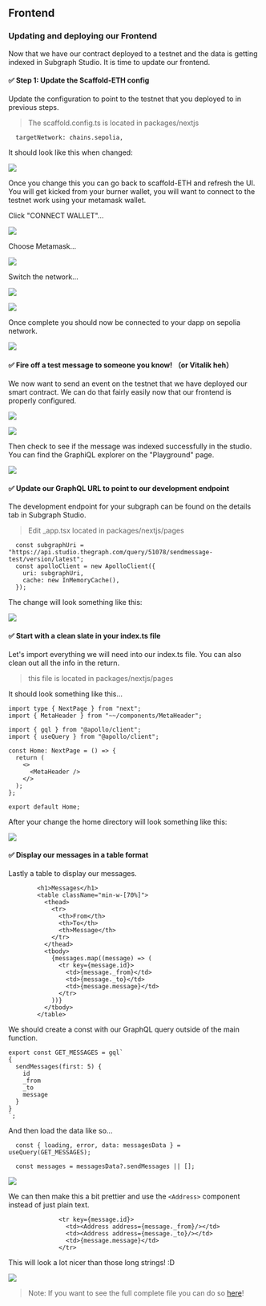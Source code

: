 ## Frontend

### Updating and deploying our Frontend

Now that we have our contract deployed to a testnet and the data is getting indexed in Subgraph Studio. It is time to update our frontend.

#### ✅ Step 1: Update the Scaffold-ETH config

Update the configuration to point to the testnet that you deployed to in previous steps.

> The scaffold.config.ts is located in packages/nextjs

```
  targetNetwork: chains.sepolia,
```

It should look like this when changed:

![](/public/images/The_Graph-SE2-Subgraph-package/section-2/2_6_1.png)

Once you change this you can go back to scaffold-ETH and refresh the UI. You will get kicked from your burner wallet, you will want to connect to the testnet work using your metamask wallet.

Click "CONNECT WALLET"...

![](/public/images/The_Graph-SE2-Subgraph-package/section-2/2_6_2.png)

Choose Metamask...

![](/public/images/The_Graph-SE2-Subgraph-package/section-2/2_6_3.png)

Switch the network...

![](/public/images/The_Graph-SE2-Subgraph-package/section-2/2_6_4.png)

![](/public/images/The_Graph-SE2-Subgraph-package/section-2/2_6_5.png)

Once complete you should now be connected to your dapp on sepolia network.

![](/public/images/The_Graph-SE2-Subgraph-package/section-2/2_6_6.png)

#### ✅ Fire off a test message to someone you know! （or Vitalik heh）

We now want to send an event on the testnet that we have deployed our smart contract. We can do that fairly easily now that our frontend is properly configured.

![](/public/images/The_Graph-SE2-Subgraph-package/section-2/2_6_7.png)

![](/public/images/The_Graph-SE2-Subgraph-package/section-2/2_6_8.png)

Then check to see if the message was indexed successfully in the studio. You can find the GraphiQL explorer on the "Playground" page.

![](/public/images/The_Graph-SE2-Subgraph-package/section-2/2_6_9.png)

#### ✅ Update our GraphQL URL to point to our development endpoint

The development endpoint for your subgraph can be found on the details tab in Subgraph Studio.

> Edit _app.tsx located in packages/nextjs/pages

```
  const subgraphUri = "https://api.studio.thegraph.com/query/51078/sendmessage-test/version/latest";
  const apolloClient = new ApolloClient({
    uri: subgraphUri,
    cache: new InMemoryCache(),
  });
```

The change will look something like this: 

![](/public/images/The_Graph-SE2-Subgraph-package/section-2/2_6_10.png)

#### ✅ Start with a clean slate in your index.ts file

Let's import everything we will need into our index.ts file. You can also clean out all the info in the return.

> this file is located in packages/nextjs/pages

It should look something like this...

```
import type { NextPage } from "next";
import { MetaHeader } from "~~/components/MetaHeader";

import { gql } from "@apollo/client";
import { useQuery } from "@apollo/client";

const Home: NextPage = () => {
  return (
    <>
      <MetaHeader />
    </>
  );
};

export default Home;
```

After your change the home directory will look something like this:

![](/public/images/The_Graph-SE2-Subgraph-package/section-2/2_6_11.png)

#### ✅ Display our messages in a table format 

Lastly a table to display our messages.

```
        <h1>Messages</h1>
        <table className="min-w-[70%]">
          <thead>
            <tr>
              <th>From</th>
              <th>To</th>
              <th>Message</th>
            </tr>
          </thead>
          <tbody>
            {messages.map((message) => (
              <tr key={message.id}>
                <td>{message._from}</td>
                <td>{message._to}</td>
                <td>{message.message}</td>
              </tr>
            ))}
          </tbody>
        </table>
```

We should create a const with our GraphQL query outside of the main function.

```
export const GET_MESSAGES = gql`
{
  sendMessages(first: 5) {
    id
    _from
    _to
    message
  }
}
`;
```

And then load the data like so...

```
  const { loading, error, data: messagesData } = useQuery(GET_MESSAGES);

  const messages = messagesData?.sendMessages || []; 
```

![](/public/images/The_Graph-SE2-Subgraph-package/section-2/2_6_13.png)

We can then make this a bit prettier and use the `<Address>` component instead of just plain text.

```
              <tr key={message.id}>
                <td><Address address={message._from}/></td>
                <td><Address address={message._to}/></td>
                <td>{message.message}</td>
              </tr>
```

This will look a lot nicer than those long strings! :D

![](/public/images/The_Graph-SE2-Subgraph-package/section-2/2_6_14.png)

> Note: If you want to see the full complete file you can do so [here](https://gist.github.com/kmjones1979/26ef9633b61b17f237e88eb41bb688de)!

